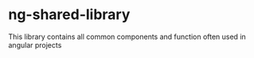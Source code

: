 # ng-shared-library
This library contains all common components and function often used in angular projects
